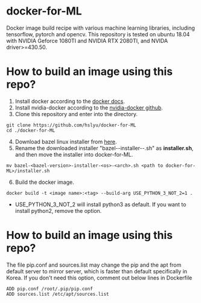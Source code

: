 # docker-for-ML
Docker image build recipe with various machine learning libraries, including tensorflow, pytorch and opencv. This repository is tested on ubuntu 18.04 with NVIDIA Geforce 1080TI and NVIDIA RTX 2080TI, and NVIDA driver>=430.50.

# How to build an image using this repo?
1. Install docker according to the [docker docs](https://docs.docker.com/install/).
2. Install nvidia-docker according to the [nvidia-docker github](https://github.com/NVIDIA/nvidia-docker).
3. Clone this repository and enter into the directory.
~~~
git clone https://github.com/hslyu/docker-for-ML
cd ./docker-for-ML
~~~
4. Download bazel linux installer from [here](https://github.com/bazelbuild/bazel/releases).
5. Rename the downloaded installer "bazel-<bazel-version>-installer-<os>-<arch>.sh" as **installer.sh**, and then move the installer into docker-for-ML.
  ~~~
  mv bazel-<bazel-version>-installer-<os>-<arch>.sh <path to docker-for-ML>/installer.sh
  ~~~
6. Build the docker image.
  ~~~
  docker build -t <image name>:<tag> --build-arg USE_PYTHON_3_NOT_2=1 .
  ~~~
  * USE_PYTHON_3_NOT_2 will install python3 as default. If you want to install python2, remove the option.

# How to build an image using this repo?
The file pip.conf and sources.list may change the pip and the apt from default server to mirror server, which is faster than default specifically in Korea. If you don't need this option, comment out below lines in Dockerfile
~~~
ADD pip.conf /root/.pip/pip.conf
ADD sources.list /etc/apt/sources.list
~~~
